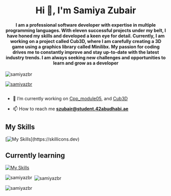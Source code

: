 <h1 align="center">Hi 👋, I'm Samiya Zubair</h1>
<h4 align="center">I am a professional software developer with expertise in multiple programming languages. With eleven successful projects under my belt, I have honed my skills and developed a keen eye for detail. Currently, I am working on a project called Cub3D, where I am carefully creating a 3D game using a graphics library called Minilibx. My passion for coding drives me to constantly improve and stay up-to-date with the latest industry trends. I am always seeking new challenges and opportunities to learn and grow as a developer</h4>

<p align="left"> <img src="https://komarev.com/ghpvc/?username=samiyazbr&label=Profile%20views&color=0e75b6&style=flat" alt="samiyazbr" /> </p>

<p align="left"> <a href="https://github.com/ryo-ma/github-profile-trophy"><img src="https://github-profile-trophy.vercel.app/?username=samiyazbr" alt="samiyazbr" /></a> </p>

<p align="left"> <a href="https://twitter.com/" target="blank"><img src="https://img.shields.io/twitter/follow/?logo=twitter&style=for-the-badge" alt="" /></a> </p>

- 🔭 I’m currently working on [Cpp_module05](https://github.com/samiyazbr/cpp_module05), and [Cub3D](https://github.com/samiyazbr/Cub3D)

- 📫 How to reach me **szubair@student.42abudhabi.ae**
## My Skills

[![My Skills](https://skillicons.dev/icons?i=c,cpp,bash,vim,vscode,stackoverflow,docker,linkedin,html,github,git,figma,discord,python,sqlite3,)](https://skillicons.dev)

## Currently learning

[![My Skills](https://skillicons.dev/icons?i=flutter,css,azure,postgres,nodejs,react,js,angular,express)](https://skillicons.dev)

<p><img align="left" src="https://github-readme-stats.vercel.app/api/top-langs?username=samiyazbr&show_icons=true&locale=en&layout=compact" alt="samiyazbr" /></p>

<p>&nbsp;<img align="center" src="https://github-readme-stats.vercel.app/api?username=samiyazbr&show_icons=true&locale=en" alt="samiyazbr" /></p>

<p><img align="center" src="https://github-readme-streak-stats.herokuapp.com/?user=samiyazbr&" alt="samiyazbr" /></p>
